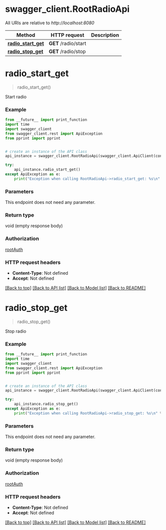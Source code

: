 # swagger_client.RootRadioApi

All URIs are relative to *http://localhost:8080*

Method | HTTP request | Description
------------- | ------------- | -------------
[**radio_start_get**](RootRadioApi.md#radio_start_get) | **GET** /radio/start | 
[**radio_stop_get**](RootRadioApi.md#radio_stop_get) | **GET** /radio/stop | 

# **radio_start_get**
> radio_start_get()



Start radio

### Example
```python
from __future__ import print_function
import time
import swagger_client
from swagger_client.rest import ApiException
from pprint import pprint


# create an instance of the API class
api_instance = swagger_client.RootRadioApi(swagger_client.ApiClient(configuration))

try:
    api_instance.radio_start_get()
except ApiException as e:
    print("Exception when calling RootRadioApi->radio_start_get: %s\n" % e)
```

### Parameters
This endpoint does not need any parameter.

### Return type

void (empty response body)

### Authorization

[rootAuth](../README.md#rootAuth)

### HTTP request headers

 - **Content-Type**: Not defined
 - **Accept**: Not defined

[[Back to top]](#) [[Back to API list]](../README.md#documentation-for-api-endpoints) [[Back to Model list]](../README.md#documentation-for-models) [[Back to README]](../README.md)

# **radio_stop_get**
> radio_stop_get()



Stop radio

### Example
```python
from __future__ import print_function
import time
import swagger_client
from swagger_client.rest import ApiException
from pprint import pprint


# create an instance of the API class
api_instance = swagger_client.RootRadioApi(swagger_client.ApiClient(configuration))

try:
    api_instance.radio_stop_get()
except ApiException as e:
    print("Exception when calling RootRadioApi->radio_stop_get: %s\n" % e)
```

### Parameters
This endpoint does not need any parameter.

### Return type

void (empty response body)

### Authorization

[rootAuth](../README.md#rootAuth)

### HTTP request headers

 - **Content-Type**: Not defined
 - **Accept**: Not defined

[[Back to top]](#) [[Back to API list]](../README.md#documentation-for-api-endpoints) [[Back to Model list]](../README.md#documentation-for-models) [[Back to README]](../README.md)

